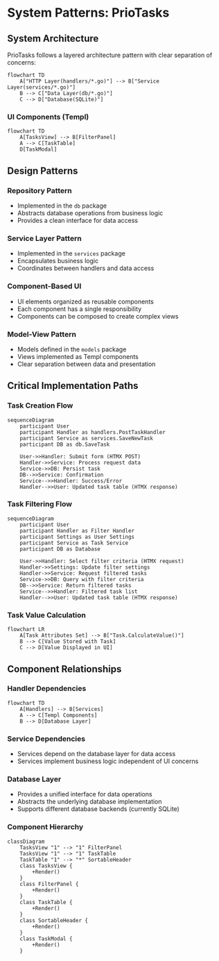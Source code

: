 # System Patterns: PrioTasks

## System Architecture

PrioTasks follows a layered architecture pattern with clear separation of concerns:

```mermaid
flowchart TD
    A["HTTP Layer(handlers/*.go)"] --> B["Service Layer(services/*.go)"]
    B --> C["Data Layer(db/*.go)"]
    C --> D["Database(SQLite)"]
```

### UI Components (Templ)

```mermaid
flowchart TD
    A[TasksView] --> B[FilterPanel]
    A --> C[TaskTable]
    D[TaskModal]
```

## Design Patterns

### Repository Pattern
- Implemented in the `db` package
- Abstracts database operations from business logic
- Provides a clean interface for data access

### Service Layer Pattern
- Implemented in the `services` package
- Encapsulates business logic
- Coordinates between handlers and data access

### Component-Based UI
- UI elements organized as reusable components
- Each component has a single responsibility
- Components can be composed to create complex views

### Model-View Pattern
- Models defined in the `models` package
- Views implemented as Templ components
- Clear separation between data and presentation

## Critical Implementation Paths

### Task Creation Flow

```mermaid
sequenceDiagram
    participant User
    participant Handler as handlers.PostTaskHandler
    participant Service as services.SaveNewTask
    participant DB as db.SaveTask
    
    User->>Handler: Submit form (HTMX POST)
    Handler->>Service: Process request data
    Service->>DB: Persist task
    DB-->>Service: Confirmation
    Service-->>Handler: Success/Error
    Handler-->>User: Updated task table (HTMX response)
```

### Task Filtering Flow

```mermaid
sequenceDiagram
    participant User
    participant Handler as Filter Handler
    participant Settings as User Settings
    participant Service as Task Service
    participant DB as Database
    
    User->>Handler: Select filter criteria (HTMX request)
    Handler->>Settings: Update filter settings
    Handler->>Service: Request filtered tasks
    Service->>DB: Query with filter criteria
    DB-->>Service: Return filtered tasks
    Service-->>Handler: Filtered task list
    Handler-->>User: Updated task table (HTMX response)
```

### Task Value Calculation

```mermaid
flowchart LR
    A[Task Attributes Set] --> B["Task.CalculateValue()"]
    B --> C[Value Stored with Task]
    C --> D[Value Displayed in UI]
```

## Component Relationships

### Handler Dependencies

```mermaid
flowchart TD
    A[Handlers] --> B[Services]
    A --> C[Templ Components]
    B --> D[Database Layer]
```

### Service Dependencies
- Services depend on the database layer for data access
- Services implement business logic independent of UI concerns

### Database Layer
- Provides a unified interface for data operations
- Abstracts the underlying database implementation
- Supports different database backends (currently SQLite)

### Component Hierarchy

```mermaid
classDiagram
    TasksView "1" --> "1" FilterPanel
    TasksView "1" --> "1" TaskTable
    TaskTable "1" --> "*" SortableHeader
    class TasksView {
        +Render()
    }
    class FilterPanel {
        +Render()
    }
    class TaskTable {
        +Render()
    }
    class SortableHeader {
        +Render()
    }
    class TaskModal {
        +Render()
    }
```
